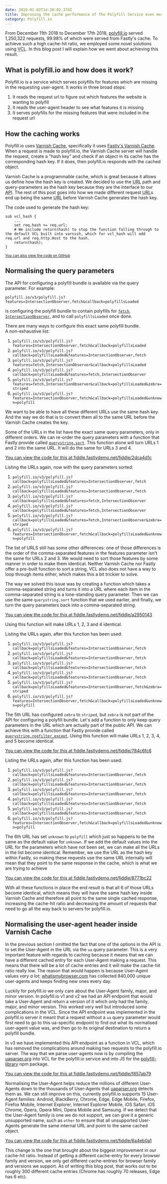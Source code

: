 ```yaml
---
date: 2019-01-02T14:20:02.374Z
title: Improving the cache performance of The Polyfill Service even more
category: Polyfill.io
---
```

From December 11th 2018 to December 17th 2018, [polyfill.io](https://polyfill.io) served 1,250,322 requests, 99.98% of which were served from Fastly's cache. To achieve such a high cache-hit ratio, we employed some novel solutions using <abbr title="Varnish Configuration Language">VCL</abbr>. In this blog post I will explain how we went about achieving this result.

## What is polyfill.io and how does it work?

Polyfill.io is a service which serves polyfills for features which are missing in the requesting user-agent. It works in three broad steps:
1. It reads the request url to figure out which features the website is wanting to polyfill
2. It reads the user-agent header to see what features it is missing
3. It serves polyfills for the missing features that were included in the request url

## How the caching works

Polyfill.io uses [Varnish Cache](https://varnish-cache.org/intro/), specifically it uses [Fastly's Varnish Cache](https://www.fastly.com/blog/benefits-using-varnish). When a request is made to polyfill.io, the Varnish Cache server will handle the request, create a "hash key" and check if an object in its cache has the corresponding hash key. If it does, then polyfill.io responds with the cached object.

Varnish Cache is a programmable cache, which is great because it allows us define how the hash key is created. We decided to use the <abbr title="Uniform Resource Locater">URL</abbr> path and query-parameters as the hash key because they are the interface to our <abbr title="Application Program Interface">API</abbr>. The rest of this post goes into how we made different request <abbr title="Uniform Resource Locater">URL</abbr>s end up being the same <abbr title="Uniform Resource Locater">URL</abbr> before Varnish Cache generates the hash key.

The code used to generate the hash key:

```
sub vcl_hash {
	...
	set req.hash += req.url;
	# We include return(hash) to stop the function falling through to the default VCL built into varnish, which for vcl_hash will add req.url and req.http.Host to the hash.
	return(hash);
}
```

<small>[You can also view the code on GitHub](https://github.com/Financial-Times/polyfill-service/blob/714623bdfff470b865c0e6f7746db5f6908f3acc/fastly/vcl/polyfill-service.vcl#L88-L98)</small>

## Normalising the query parameters

The API for configuring a polyfill bundle is available via the query parameter. For example:
```
polyfill.io/v3/polyfill.js?features=IntersectionObserver,fetch&callback=polyfillsLoaded
```
is configuring the polyfill bundle to contain polyfills for [`fetch`](https://developer.mozilla.org/en-US/docs/Web/API/WindowOrWorkerGlobalScope/fetch), [`IntersectionObserver`](https://developer.mozilla.org/en-US/docs/Web/API/IntersectionObserver), and to call `polyfillsLoaded` once done.

There are many ways to configure this exact same polyfill bundle.\
A non-exhaustive list:

1. `polyfill.io/v3/polyfill.js?features=IntersectionObserver,fetch&callback=polyfillsLoaded`
2. `polyfill.io/v3/polyfill.js?callback=polyfillsLoaded&features=IntersectionObserver,fetch`
3. `polyfill.io/v3/polyfill.js?features=fetch,IntersectionObserver&callback=polyfillsLoaded`
4. `polyfill.io/v3/polyfill.js?callback=polyfillsLoaded&features=fetch,IntersectionObserver`
5. `polyfill.io/v3/polyfill.js?features=fetch,IntersectionObserver&callback=polyfillsLoaded&zebra=striped`
6. `polyfill.io/v3/polyfill.js?features=IntersectionObserver,fetch&callback=polyfillsLoaded&unknown=polyfill`

We want to be able to have all these different URLs use the same hash key. And the way we do that is to convert them all to the same URL before the Varnish Cache creates the key.

Some of the URLs in the list have the exact same query parameters, only in different orders. We can re-order the query parameters with a function that Fastly provide called [`querystring.sort`](https://docs.fastly.com/vcl/functions/querystring-sort/). This function alone will turn URLs 1 and 2 into the same URL. It will do the same for URLs 3 and 4.

[You can view the code for this at fiddle.fastlydemo.net/fiddle/2dca4d1c](https://fiddle.fastlydemo.net/fiddle/2dca4d1c/embedded)

Listing the URLs again, now with the query parameters sorted:

1. `polyfill.io/v3/polyfill.js?callback=polyfillsLoaded&features=IntersectionObserver,fetch`
2. `polyfill.io/v3/polyfill.js?callback=polyfillsLoaded&features=IntersectionObserver,fetch`
3. `polyfill.io/v3/polyfill.js?callback=polyfillsLoaded&features=fetch,IntersectionObserver`
4. `polyfill.io/v3/polyfill.js?callback=polyfillsLoaded&features=fetch,IntersectionObserver`
5. `polyfill.io/v3/polyfill.js?callback=polyfillsLoaded&features=fetch,IntersectionObserver&zebra=striped`
6. `polyfill.io/v3/polyfill.js?features=IntersectionObserver,fetch&callback=polyfillsLoaded&unknown=polyfill`

The list of URLS still has some other differences: one of those differences is the order of the comma-separated features in the features parameter isn't the same for URLs 2 and 3. We would need to sort those features by some manner in order to make them identical. Neither Varnish Cache nor Fastly offer a pre-built function to sort a string, VCL also does not have a way to loop through items either, which makes this a bit trickier to solve.

The way we solved this issue was by creating a function which takes a comma-separated string and turns it into a URL where each item in the comma-separated string is a lone-standing query parameter. Then we can use the same `querystring.sort` function that we used earlier, and finally, we turn the query parameters back into a comma-separated string.

[You can view the code for this at fiddle.fastlydemo.net/fiddle/a2950143](https://fiddle.fastlydemo.net/fiddle/a2950143/embedded)

Using this function will make URLs 1, 2, 3 and 4 identical.

Listing the URLs again, after this function has been used:

1. `polyfill.io/v3/polyfill.js?callback=polyfillsLoaded&features=IntersectionObserver,fetch`
2. `polyfill.io/v3/polyfill.js?callback=polyfillsLoaded&features=IntersectionObserver,fetch`
3. `polyfill.io/v3/polyfill.js?callback=polyfillsLoaded&features=IntersectionObserver,fetch`
4. `polyfill.io/v3/polyfill.js?callback=polyfillsLoaded&features=IntersectionObserver,fetch`
5. `polyfill.io/v3/polyfill.js?callback=polyfillsLoaded&features=IntersectionObserver,fetch&zebra=striped`
6. `polyfill.io/v3/polyfill.js?features=IntersectionObserver,fetch&callback=polyfillsLoaded&unknown=polyfill`

The 5th URL has configured `zebra` to `striped`, but `zebra` is not part of the API for configuring a polyfill bundle. Let's add a function to only keep query parameters in the URL which are actually part of the public API. We can achieve this with a function that Fastly provide called [`querystring.regfilter_except`](https://docs.fastly.com/vcl/functions/querystring-regfilter-except/). Using this function will make URLs 1, 2, 3, 4, and 5 become identical.

[You can view the code for this at fiddle.fastlydemo.net/fiddle/784c6fc6](https://fiddle.fastlydemo.net/fiddle/784c6fc6/embedded)

Listing the URLs again, after this function has been used:

1. `polyfill.io/v3/polyfill.js?callback=polyfillsLoaded&features=IntersectionObserver,fetch`
2. `polyfill.io/v3/polyfill.js?callback=polyfillsLoaded&features=IntersectionObserver,fetch`
3. `polyfill.io/v3/polyfill.js?callback=polyfillsLoaded&features=IntersectionObserver,fetch`
4. `polyfill.io/v3/polyfill.js?callback=polyfillsLoaded&features=IntersectionObserver,fetch`
5. `polyfill.io/v3/polyfill.js?callback=polyfillsLoaded&features=IntersectionObserver,fetch`
6. `polyfill.io/v3/polyfill.js?features=IntersectionObserver,fetch&callback=polyfillsLoaded&unknown=polyfill`


The 6th URL has set `unknown` to `polyfill` which just so happens to be the same as the default value for `unknown`. If we add the default values into the URL for the parameters which have not been set, we can make all the URLs in the list become identical. Remember, we use the URL as the hash key within Fastly, so making these requests use the same URL internally will mean that they point to the same response in the cache, which is what we are trying to achieve

[You can view the code for this at fiddle.fastlydemo.net/fiddle/8771bc22](https://fiddle.fastlydemo.net/fiddle/8771bc22/embedded)

With all these functions in place the end result is that all 6 of those URLs become identical, which means they will have the same hash key inside Varnish Cache and therefore all point to the same single cached response, increasing the cache-hit ratio and decreasing the amount of requests that need to go all the way back to servers for polyfill.io.

## Normalising the user-agent header inside Varnish Cache

In the previous section I omitted the fact that one of the options in the API is to set the User-Agent in the URL via the `ua` query parameter. This is a very important feature with regards to caching because it means that we can have a different cached entry for each User-Agent making a request. This means that there will be a lot of cache entries and it will make the cache-hit ratio really low. The reason that would happen is because User-Agent values *vary a lot*; [whatismybrowser.com](https://developers.whatismybrowser.com/useragents/explore/) has collected 840,000 unique user-agents and keeps finding new ones every day.

Luckily for polyfill.io we only care about the User-Agent family, major, and minor version. In polyfill.io v1 and v2 we had an API endpoint that would take a User-Agent and return a version of it which only had the family, major, and minor version. This worked very well but introduced some complications in the VCL. Since the API endpoint was implemented in the polyfill.io server it meant that a request without a `ua` query parameter would first need to go to this ua-specific endpoint to find out what its normalised user-agent value was, and then go to its original destination to return a polyfill bundle.

In v3 we have implemented this API endpoint as a function in VCL, which has removed the complications around making two requests to the polyfill.io server. The way that we parse user-agents now is by compiling the [uaparser.org](https://www.uaparser.org/) into VCL for the polyfill.io service and into JS for the [polyfill-library](https://github.com/Financial-Times/polyfill-library) npm package.

[You can view the code for this at fiddle.fastlydemo.net/fiddle/f857ab79](https://fiddle.fastlydemo.net/fiddle/f857ab79/embedded)

Normalising the User-Agent helps reduce the millions of different User-Agents down to the thousands of User-Agents that [uaparser.org](https://www.uaparser.org/) detects them as. We can still improve on this, currently polyfill.io supports 15 User-Agent families: Android, BlackBerry, Chrome, Edge, Edge Mobile, Firefox, Firefox Mobile, Internet Explorer, Internet Explorer Mobile, iOS Safari, iOS Chrome, Opera, Opera Mini, Opera Mobile and Samsung. If we detect that the User-Agent family is one we do not support, we can give it a generic unsupported name, such as `other` to ensure that all unsupported User-Agents generate the same internal URL and point to the same cached object.

[You can view the code for this at fiddle.fastlydemo.net/fiddle/6a4eb0a1](https://fiddle.fastlydemo.net/fiddle/6a4eb0a1/embedded)

This change is the one that brought about the biggest improvement in our cache-hit ratio. Instead of getting a different cache-entry for every browser family and version, we only get different cache-entries for browser family and versions we support. As of writing this blog post, that works out to be roughly 300 different cache entries (Chrome has roughly 70 releases, Edge has 6 etc).

